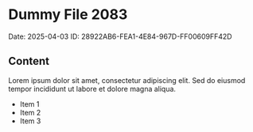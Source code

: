 # Dummy File 2083

Date: 2025-04-03
ID: 28922AB6-FEA1-4E84-967D-FF00609FF42D

## Content

Lorem ipsum dolor sit amet, consectetur adipiscing elit.
Sed do eiusmod tempor incididunt ut labore et dolore magna aliqua.

* Item 1
* Item 2
* Item 3
